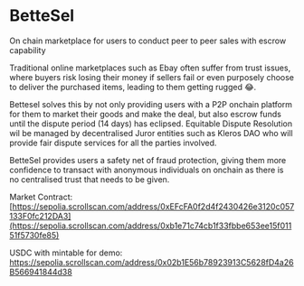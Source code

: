 # BetteSel

On chain marketplace for users to conduct peer to peer sales with escrow capability


Traditional online marketplaces such as Ebay often suffer from trust issues, where buyers risk losing their money if sellers fail or even purposely choose to deliver the purchased items, leading to them getting rugged 😂. 

Bettesel solves this by not only providing users with a  P2P onchain platform for them to market their goods and make the deal, but also escrow funds until the dispute period (14 days) has eclipsed. Equitable Dispute Resolution wil be managed by decentralised Juror entities such as Kleros DAO who will provide fair dispute services for all the parties involved.

BetteSel provides users a safety net of fraud protection, giving them more confidence to transact with anonymous individuals on onchain as there is no centralised trust that needs to be given. 



Market Contract:
[https://sepolia.scrollscan.com/address/0xEFcFA0f2d4f2430426e3120c057133F0fc212DA3](https://sepolia.scrollscan.com/address/0xb1e71c74cb1f33fbbe653ee15f01151f5730fe85)

USDC with mintable for demo:
https://sepolia.scrollscan.com/address/0x02b1E56b78923913C5628fD4a26B566941844d38


